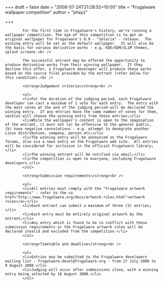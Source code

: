 
+++
draft = false
date = "2008-07-24T21:28:52+10:00"
title = "Frugalware wallpaper competition"
author = "phayz"

+++

            For the first time in Frugalware's history, we're running a wallpaper competition. The aim of this competition is to get an original wallpaper for Frugalware's 0.9 - "Solaria" - release.  The winning entry will be set as the default wallpaper.  It will also be the basis for various derivative works - e.g. KDE/GDM/SLiM themes, splash screens.<br />

            The successful entrant may be offered the opportunity to produce derivative works from their winning wallpaper.  If they decline this offer, a Frugalware developer will produce these works based on the source files provided by the entrant (refer below for this condition).<br />

            <strong>Judgement criteria</strong><br />

            <ul>
            <li>For the duration of the judging period, each Frugalware developer can cast a maximum of 1 vote for each entry.  The entry with the most votes at the end of the judging period will be declared the winning entry.  If any entries have the same number of votes for them, vmiklos will choose the winning entry from these entries;</li>
            <li>While the wallpaper's content is open to the imagination of the entrant, it must not (a) be offensive to the general public, (b) have negative connotations - e.g. attempt to denegrate another Linux distribution, company, person etc;</li>
            <li>The winning entry will be announced on the Frugalware forums, also via a news entry on the Frugalware web site.  All entries will be considered for inclusion in the official Frugalware library;</li>
            <li>The winning entrant will be notified via email;</li>
            <li>The competition is open to everyone, including Frugalware developers.</li>
            </ul>

            <strong>Submission requirements</strong><br />

            <ul>
            <li>All entries must comply with the "Frugalware artwork requirements" - refer to the <a href="http://www.frugalware.org/docs/artwork-rules.html">artwork rules</a>;</li>
            <li>Each entrant can submit a maximum of three (3) entries;</li>
            <li>Each entry must be entirely original artwork by the entrant;</li>
            <li>Any entry which is found to be in conflict with these submission requirements or the Frugalware artwork rules will be declared invalid and excluded from the competition.</li>
            </ul>

            <strong>Timetable and deadline</strong><br />

            <ul>
            <li>Entries may be submitted to the Frugalware developers mailing list - frugalware-devel@frugalware.org - from 27 July 2008 to 9 August 2008.</li>
            <li>Judging will occur after submissions close, with a winning entry being selected by 16 August 2008.</li>
            </ul>
            
        